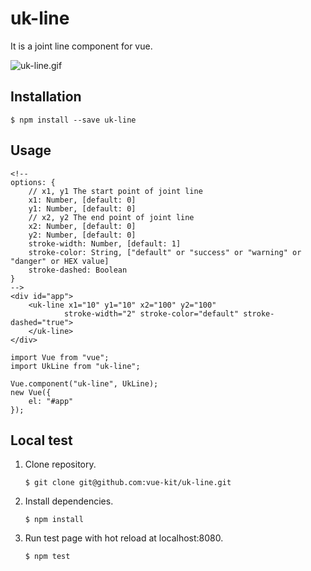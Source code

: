 # uk-line
It is a joint line component for vue.

![uk-line.gif](uk-line.gif)

## Installation

```
$ npm install --save uk-line
```

## Usage

```
<!--
options: {
    // x1, y1 The start point of joint line
    x1: Number, [default: 0]
    y1: Number, [default: 0]
    // x2, y2 The end point of joint line
    x2: Number, [default: 0]
    y2: Number, [default: 0]
    stroke-width: Number, [default: 1]
    stroke-color: String, ["default" or "success" or "warning" or "danger" or HEX value]
    stroke-dashed: Boolean
}
-->
<div id="app">
    <uk-line x1="10" y1="10" x2="100" y2="100"
            stroke-width="2" stroke-color="default" stroke-dashed="true">
    </uk-line>
</div>
```

```
import Vue from "vue";
import UkLine from "uk-line";

Vue.component("uk-line", UkLine);
new Vue({
    el: "#app"
});
```

## Local test

1. Clone repository.

    ```
    $ git clone git@github.com:vue-kit/uk-line.git
    ```

2. Install dependencies.

    ```
    $ npm install
    ```

3. Run test page with hot reload at localhost:8080.

    ```
    $ npm test
    ```
